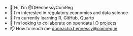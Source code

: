 - 👋 Hi, I’m @DHennessyComReg
- 👀 I’m interested in regulatory economics and data science
- 🌱 I’m currently learning R, GitHub, Quarto
- 💞️ I’m looking to collaborate on opendata I.O projects
- 📫 How to reach me donnacha.hennessy@comreg.ie


<!---
DHennessyComReg/DHennessyComReg is a ✨ special ✨ repository because its `README.md` (this file) appears on your GitHub profile.
You can click the Preview link to take a look at your changes.
--->
